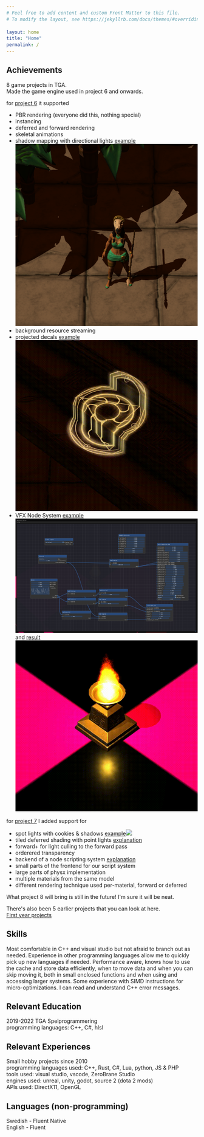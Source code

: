 ```yaml
---
# Feel free to add content and custom Front Matter to this file.
# To modify the layout, see https://jekyllrb.com/docs/themes/#overriding-theme-defaults

layout: home
title: "Home"
permalink: /
---
```


Achievements
-----------
8 game projects in TGA.  
Made the game engine used in project 6 and onwards.

for [project 6](/project/6/) it supported
* PBR rendering (everyone did this, nothing special)
* instancing
* deferred and forward rendering
* skeletal animations
* shadow mapping with directional lights <a class="link" href="/images/project6_shadows_deferred.png">example<img class="preview" src="/images/project6_shadows_deferred.png"></a> 
* background resource streaming
* projected decals <a class="link" href="/images/project6_decal_uneven_surface.gif">example<img class="preview" src="/images/project6_decal_uneven_surface.gif"></a>
* VFX Node System <a class="link" href="/images/project6_effect_editor.png">example<img class="preview" src="/images/project6_effect_editor.png"></a> and <a class="link" href="/images/project6_effect_editor_result.gif">result<img class="preview" src="/images/project6_effect_editor_result.gif"></a>

for [project 7](/project/7/) I added support for
* spot lights with cookies & shadows <a class="link" href="/images/project7_spotlight_shadow_and_cookie.gif">example<img class="preview" src="/images/project7_spotlight_shadow_and_cookie.gif"></a>
* tiled deferred shading with point lights [explanation](/project7/update/2021/04/07/project7-point-lights.html)
* forward+ for light culling to the forward pass
* orderered transparency
* backend of a node scripting system [explanation](/project7/update/2021/04/11/node-system.html)
* small parts of the frontend for our script system
* large parts of physx implementation
* multiple materials from the same model
* different rendering technique used per-material, forward or deferred

What project 8 will bring is still in the future! I'm sure it will be neat.

There's also been 5 earlier projects that you can look at here.  
[First year projects](/old_projects/)

Skills
-----------
Most comfortable in C++ and visual studio but not afraid to branch out as needed.
Experience in other programming languages allow me to quickly pick up new languages if needed.
Performance aware, knows how to use the cache and store data efficiently, when to move data and when you can skip moving it, both in small enclosed functions and when using and accessing larger systems.
Some experience with SIMD instructions for micro-optimizations.
I can read and understand C++ error messages.

Relevant Education
-----------
2019-2022 TGA Spelprogrammering  
programming languages: C++, C#, hlsl

Relevant Experiences
-----------
Small hobby projects since 2010  
programming languages used: C++, Rust, C#, Lua, python, JS & PHP  
tools used: visual studio, vscode, ZeroBrane Studio  
engines used: unreal, unity, godot, source 2 (dota 2 mods)  
APIs used: DirectX11, OpenGL

Languages (non-programming)
-----------
Swedish - Fluent Native  
English - Fluent

